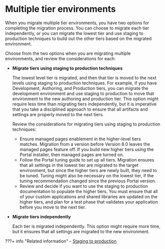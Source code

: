 # Multiple tier environments

When you migrate multiple tier environments, you have two options for completing the migration process. You can choose to migrate each tier independently, or you can migrate the lowest tier and use staging to production techniques to build out the other tiers based on the migrated environment.

Choose from the two options when you are migrating multiple environments, and review the considerations for each:

-   **Migrate tiers using staging to production techniques**

    The lowest level tier is migrated, and then that tier is moved to the next levels using staging to production techniques. For example, if you have Development, Authoring, and Production tiers, you can migrate the development environment and use staging to production to move that environment to the new authoring and production tier. This option might require less time than migrating tiers independently, but it is imperative that you take a disciplined approach to ensure that all artifacts and settings are properly moved to the next tiers.

    Review the considerations for migrating tiers using staging to production techniques:

    -   Ensure managed pages enablement in the higher-level tiers matches. Migration from a version before Version 8.0 leaves the managed pages feature off. If you build new higher tiers using the Portal installer, then managed pages are turned on.
    -   Follow the Portal tuning guide to set up all tiers. Migration ensures that all settings in the lowest tier are migrated to the target environment, but since the higher tiers are newly built, they need to be tuned. Tuning might also be necessary on the lowest tier, if the tuning recommendation changed since the previous Portal version.
    -   Review and decide if you want to use the staging to production documentation to populate the higher tiers. You must ensure that all of your custom applications and shared libraries are updated on the higher tiers, and plan for a test phase that validates your application before you move to the next tier.
-   **Migrate tiers independently**

    Each tier is migrated independently. This option might require more time, but it ensures that all settings are migrated to the new environment.



???+ info "Related information" 
    -   [Staging to production](../../../../../deploy_dx/manage/staging_to_production/index.md)

